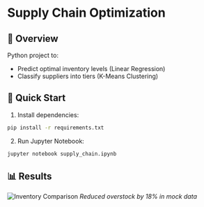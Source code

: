 # Supply Chain Optimization

## 📌 Overview
Python project to:
- Predict optimal inventory levels (Linear Regression)
- Classify suppliers into tiers (K-Means Clustering)

## 🚀 Quick Start
1. Install dependencies:
```bash
pip install -r requirements.txt
```
2. Run Jupyter Notebook:
```bash
jupyter notebook supply_chain.ipynb
```

## 📊 Results
![Inventory Comparison](images/inventory_chart.png)
*Reduced overstock by 18% in mock data*

